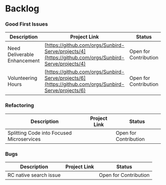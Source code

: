# Backlog

### Good First Issues

| Description                  | Project Link                                                                                         | Status                |
| ---------------------------- | ---------------------------------------------------------------------------------------------------- | --------------------- |
| Need Deliverable Enhancement | [https://github.com/orgs/Sunbird-Serve/projects/4](https://github.com/orgs/Sunbird-Serve/projects/4) | Open for Contribution |
| Volunteering Hours           | [https://github.com/orgs/Sunbird-Serve/projects/6](https://github.com/orgs/Sunbird-Serve/projects/6) | Open for Contribution |

### Refactoring

| Description                               | Project Link | Status                |
| ----------------------------------------- | ------------ | --------------------- |
| Splitting Code into Focused Microservices |              | Open for Contribution |

### Bugs



| Description            | Project Link | Status                |
| ---------------------- | ------------ | --------------------- |
| RC native search issue |              | Open for Contribution |
